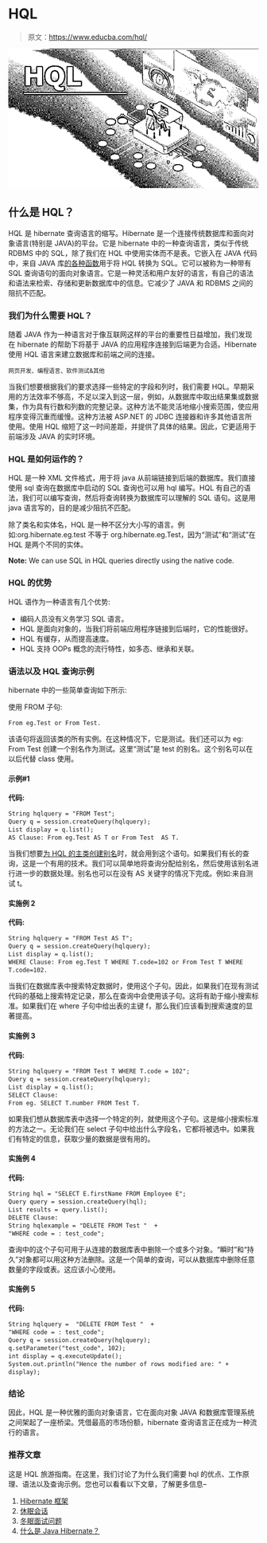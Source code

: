 # HQL

> 原文：<https://www.educba.com/hql/>

![HQL](img/90516e0f1ed3b2f3d38f812c1be0ab50.png)



## 什么是 HQL？

HQL 是 hibernate 查询语言的缩写。Hibernate 是一个连接传统数据库和面向对象语言(特别是 JAVA)的平台。它是 hibernate 中的一种查询语言，类似于传统 RDBMS 中的 SQL，除了我们在 HQL 中使用实体而不是表。它嵌入在 JAVA 代码中，来自 JAVA 库[的各种函数](https://www.educba.com/versions-of-java/)用于将 HQL 转换为 SQL。它可以被称为一种带有 SQL 查询语句的面向对象语言。它是一种灵活和用户友好的语言，有自己的语法和语法来检索、存储和更新数据库中的信息。它减少了 JAVA 和 RDBMS 之间的阻抗不匹配。

### 我们为什么需要 HQL？

随着 JAVA 作为一种语言对于像互联网这样的平台的重要性日益增加，我们发现在 hibernate 的帮助下将基于 JAVA 的应用程序连接到后端更为合适。Hibernate 使用 HQL 语言来建立数据库和前端之间的连接。

<small>网页开发、编程语言、软件测试&其他</small>

当我们想要根据我们的要求选择一些特定的字段和列时，我们需要 HQL。早期采用的方法效率不够高，不足以深入到这一层，例如，从数据库中取出结果集或数据集，作为具有行数和列数的完整记录。这种方法不能灵活地缩小搜索范围，使应用程序变得沉重而缓慢。这种方法被 ASP.NET 的 JDBC 连接器和许多其他语言所使用。使用 HQL 缩短了这一时间差距，并提供了具体的结果。因此，它更适用于前端涉及 JAVA 的实时环境。

### HQL 是如何运作的？

HQL 是一种 XML 文件格式，用于将 java 从前端链接到后端的数据库。我们直接使用 sql 查询在数据库中启动的 SQL 查询也可以用 hql 编写。HQL 有自己的语法，我们可以编写查询，然后将查询转换为数据库可以理解的 SQL 语句。这是用 java 语言写的，目的是减少阻抗不匹配。

除了类名和实体名，HQL 是一种不区分大小写的语言。例如:org.hibernate.eg.test 不等于 org.hibernate.eg.Test，因为“测试”和“测试”在 HQL 是两个不同的实体。

**Note:** We can use SQL in HQL queries directly using the native code.

### HQL 的优势

HQL 语作为一种语言有几个优势:

*   编码人员没有义务学习 SQL 语言。
*   HQL 是面向对象的，当我们将前端应用程序链接到后端时，它的性能很好。
*   HQL 有缓存，从而提高速度。
*   HQL 支持 OOPs 概念的流行特性，如多态、继承和关联。

### 语法以及 HQL 查询示例

hibernate 中的一些简单查询如下所示:

使用 FROM 子句:

```
From eg.Test or From Test.
```

该语句将返回该类的所有实例。在这种情况下，它是测试。我们还可以为 eg: From Test 创建一个别名作为测试。这里“测试”是 test 的别名。这个别名可以在以后代替 class 使用。

#### 示例#1

**代码:**

```
String hqlquery = "FROM Test";
Query q = session.createQuery(hqlquery);
List display = q.list();
AS Clause: From eg.Test AS T or From Test  AS T.
```

当我们想要[为 HQL 的主类创建别名](https://www.educba.com/oracle-aliases/)时，就会用到这个语句。如果我们有长的查询，这是一个有用的技术。我们可以简单地将查询分配给别名，然后使用该别名进行进一步的数据处理。别名也可以在没有 AS 关键字的情况下完成。例如:来自测试 t。

#### 实施例 2

**代码:**

```
String hqlquery = "FROM Test AS T";
Query q = session.createQuery(hqlquery);
List display = q.list();
WHERE Clause: From eg.Test T WHERE T.code=102 or From Test T WHERE T.code=102.
```

当我们在数据库表中搜索特定数据时，使用这个子句。因此，如果我们在现有测试代码的基础上搜索特定记录，那么在查询中会使用该子句。这将有助于缩小搜索标准。如果我们在 where 子句中给出表的主键 f，那么我们应该看到搜索速度的显著提高。

#### 实施例 3

**代码:**

```
String hqlquery = "FROM Test T WHERE T.code = 102";
Query q = session.createQuery(hqlquery);
List display = q.list();
SELECT Clause:
From eg. SELECT T.number FROM Test T.
```

如果我们想从数据库表中选择一个特定的列，就使用这个子句。这是缩小搜索标准的方法之一。无论我们在 select 子句中给出什么字段名，它都将被选中。如果我们有特定的信息，获取少量的数据是很有用的。

#### 实施例 4

**代码:**

```
String hql = "SELECT E.firstName FROM Employee E";
Query query = session.createQuery(hql);
List results = query.list();
DELETE Clause:
String hqlexample = "DELETE FROM Test "  +
"WHERE code = : test_code";
```

查询中的这个子句可用于从连接的数据库表中删除一个或多个对象。“瞬时”和“持久”对象都可以用这种方法删除。这是一个简单的查询，可以从数据库中删除任意数量的字段或表。这应该小心使用。

#### 实施例 5

**代码:**

```
String hqlquery =  "DELETE FROM Test "  +
"WHERE code = : test_code";
Query q = session.createQuery(hqlquery);
q.setParameter("test_code", 102);
int display = q.executeUpdate();
System.out.println("Hence the number of rows modified are: " + display);
```

### 结论

因此，HQL 是一种优雅的面向对象语言，它在面向对象 JAVA 和数据库管理系统之间架起了一座桥梁。凭借最高的市场份额，hibernate 查询语言正在成为一种流行的语言。

### 推荐文章

这是 HQL 旅游指南。在这里，我们讨论了为什么我们需要 hql 的优点、工作原理、语法以及查询示例。您也可以看看以下文章，了解更多信息–

1.  [Hibernate 框架](https://www.educba.com/hibernate-framework/)
2.  [休眠会话](https://www.educba.com/hibernate-session/)
3.  [冬眠面试问题](https://www.educba.com/hibernate-interview-questions/)
4.  [什么是 Java Hibernate？](https://www.educba.com/what-is-java-hibernate/)





